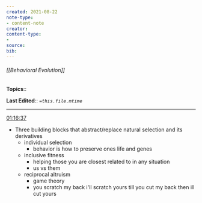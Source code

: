 ```yaml
---
created: 2021-08-22
note-type: 
- content-note
creator:
content-type:
- 
source:
bib:
---
```


###### [[Behavioral Evolution]]

**Topics**::  

**Last Edited**:: *`=this.file.mtime`*


---
[01:16:37](https://www.youtube.com/watch?v=Y0Oa4Lp5fLE&list=PL848F2368C90DDC3D&index=2#t=4597.603275141144)
- Three building blocks that abstract/replace natural selection and its derivatives
	- individual selection
		- behavior is how to preserve ones life and genes
	- inclusive fitness
		- helping those you are closest related to in any situation
		- us vs them
	- reciprocal altruism
		- game theory
		- you scratch my back i'll scratch yours till you cut my back then ill cut yours

